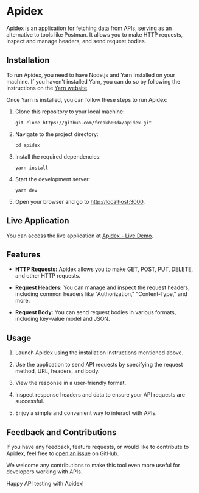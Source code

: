 # Apidex

Apidex is an application for fetching data from APIs, serving as an alternative to tools like Postman. It allows you to make HTTP requests, inspect and manage headers, and send request bodies.

## Installation

To run Apidex, you need to have Node.js and Yarn installed on your machine. If you haven't installed Yarn, you can do so by following the instructions on the [Yarn website](https://classic.yarnpkg.com/en/docs/install/).

Once Yarn is installed, you can follow these steps to run Apidex:

1. Clone this repository to your local machine:

   ```
   git clone https://github.com/freakh00da/apidex.git
   ```

2. Navigate to the project directory:

   ```
   cd apidex
   ```

3. Install the required dependencies:

   ```
   yarn install
   ```

4. Start the development server:

   ```
   yarn dev
   ```

5. Open your browser and go to [http://localhost:3000](http://localhost:3000).

## Live Application

You can access the live application at [Apidex - Live Demo](https://apidex.vercel.app).

## Features

- **HTTP Requests:** Apidex allows you to make GET, POST, PUT, DELETE, and other HTTP requests.

- **Request Headers:** You can manage and inspect the request headers, including common headers like "Authorization," "Content-Type," and more.

- **Request Body:** You can send request bodies in various formats, including key-value model and JSON.

## Usage

1. Launch Apidex using the installation instructions mentioned above.

2. Use the application to send API requests by specifying the request method, URL, headers, and body.

3. View the response in a user-friendly format.

4. Inspect response headers and data to ensure your API requests are successful.

5. Enjoy a simple and convenient way to interact with APIs.

## Feedback and Contributions

If you have any feedback, feature requests, or would like to contribute to Apidex, feel free to [open an issue](https://github.com/freakh00da/apidex/issues) on GitHub.

We welcome any contributions to make this tool even more useful for developers working with APIs.

Happy API testing with Apidex!
